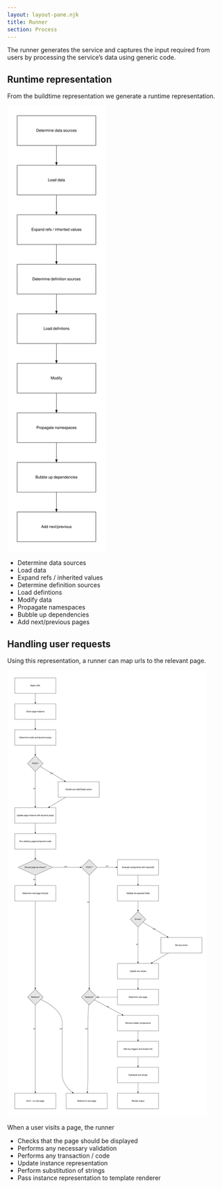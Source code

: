 ```yaml
---
layout: layout-pane.njk
title: Runner
section: Process
---
```


The runner generates the service and captures the input required from users by processing the service’s data using generic code.

## Runtime representation

From the buildtime representation we generate a runtime representation.

[![Runtime diagram](runtime.svg)](runtime.svg)


- Determine data sources
- Load data
- Expand refs / inherited values
- Determine definition sources
- Load defintions
- Modify data
- Propagate namespaces
- Bubble up dependencies
- Add next/previous pages


## Handling user requests

Using this representation, a runner can map urls to the relevant page.

[![Runner handler diagram](runner-handler.svg)](runner-handler.svg)

When a user visits a page, the runner

- Checks that the page should be displayed
- Performs any necessary validation
- Performs any transaction / code
- Update instance representation
- Perform substitution of strings
- Pass instance representation to template renderer